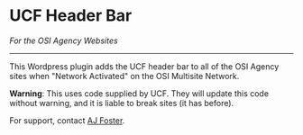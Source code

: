 # UCF Header Bar

*For the OSI Agency Websites*

---

This Wordpress plugin adds the UCF header bar to all of the OSI Agency sites when "Network Activated" on the OSI Multisite Network.

**Warning**:  This uses code supplied by UCF.  They will update this code without warning, and it is liable to break sites (it has before).

For support, contact [AJ Foster](mailto:web@aj-foster.com).